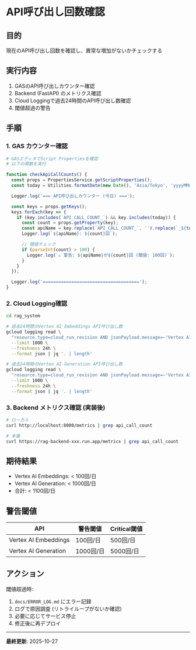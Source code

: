 # API呼び出し回数確認

## 目的

現在のAPI呼び出し回数を確認し、異常な増加がないかチェックする

## 実行内容

1. GASのAPI呼び出しカウンター確認
2. Backend (FastAPI) のメトリクス確認
3. Cloud Loggingで過去24時間のAPI呼び出し数確認
4. 閾値超過の警告

## 手順

### 1. GAS カウンター確認

```bash
# GASエディタでScript Propertiesを確認
# 以下の関数を実行
```

```javascript
function checkApiCallCounts() {
  const props = PropertiesService.getScriptProperties();
  const today = Utilities.formatDate(new Date(), 'Asia/Tokyo', 'yyyyMMdd');

  Logger.log('=== API呼び出しカウンター (今日) ===');

  const keys = props.getKeys();
  keys.forEach(key => {
    if (key.includes(`API_CALL_COUNT_`) && key.includes(today)) {
      const count = props.getProperty(key);
      const apiName = key.replace(`API_CALL_COUNT_`, '').replace(`_${today}`, '');
      Logger.log(`${apiName}: ${count}回`);

      // 閾値チェック
      if (parseInt(count) > 100) {
        Logger.log(`⚠️ 警告: ${apiName}が${count}回 (閾値: 100回)`);
      }
    }
  });

  Logger.log('=====================================');
}
```

### 2. Cloud Logging確認

```bash
cd rag_system

# 過去24時間のVertex AI Embeddings API呼び出し数
gcloud logging read \
  "resource.type=cloud_run_revision AND jsonPayload.message=~'Vertex AI Embeddings API'" \
  --limit 1000 \
  --freshness 24h \
  --format json | jq '. | length'

# 過去24時間のVertex AI Generation API呼び出し数
gcloud logging read \
  "resource.type=cloud_run_revision AND jsonPayload.message=~'Vertex AI Generation API'" \
  --limit 1000 \
  --freshness 24h \
  --format json | jq '. | length'
```

### 3. Backend メトリクス確認 (実装後)

```bash
# ローカル
curl http://localhost:8000/metrics | grep api_call_count

# 本番
curl https://rag-backend-xxx.run.app/metrics | grep api_call_count
```

## 期待結果

- Vertex AI Embeddings: < 100回/日
- Vertex AI Generation: < 1000回/日
- 合計: < 1100回/日

## 警告閾値

| API | 警告閾値 | Critical閾値 |
|-----|---------|-------------|
| Vertex AI Embeddings | 100回/日 | 500回/日 |
| Vertex AI Generation | 1000回/日 | 5000回/日 |

## アクション

閾値超過時:
1. `docs/ERROR_LOG.md` にエラー記録
2. ログで原因調査 (リトライループがないか確認)
3. 必要に応じてサービス停止
4. 修正後に再デプロイ

---

**最終更新**: 2025-10-27
